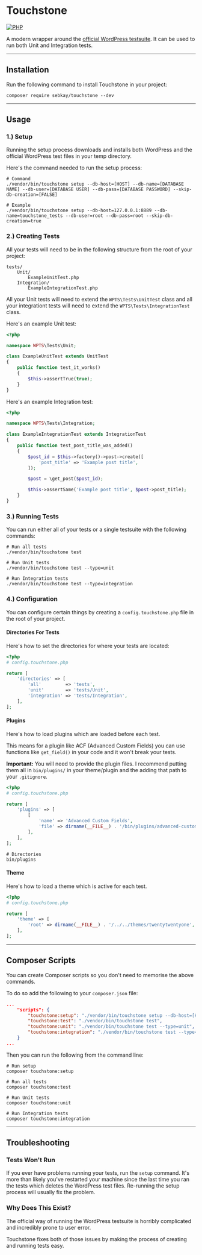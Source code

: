 # Touchstone

[![PHP](https://github.com/SebKay/touchstone/actions/workflows/php.yml/badge.svg)](https://github.com/SebKay/touchstone/actions/workflows/php.yml)

A modern wrapper around the [official WordPress testsuite](https://make.wordpress.org/cli/handbook/misc/plugin-unit-tests/). It can be used to run both Unit and Integration tests.

---

## Installation

Run the following command to install Touchstone in your project:

```shell
composer require sebkay/touchstone --dev
```

---

## Usage

### 1.) Setup

Running the setup process downloads and installs both WordPress and the official WordPress test files in your temp directory.

Here's the command needed to run the setup process:

```shell
# Command
./vendor/bin/touchstone setup --db-host=[HOST] --db-name=[DATABASE NAME] --db-user=[DATABASE USER] --db-pass=[DATABASE PASSWORD] --skip-db-creation=[FALSE]

# Example
./vendor/bin/touchstone setup --db-host=127.0.0.1:8889 --db-name=touchstone_tests --db-user=root --db-pass=root --skip-db-creation=true
```

### 2.) Creating Tests

All your tests will need to be in the following structure from the root of your project:

```shell
tests/
    Unit/
        ExampleUnitTest.php
    Integration/
        ExampleIntegrationTest.php
```

All your Unit tests will need to extend the `WPTS\Tests\UnitTest` class and all your integrationt tests will need to extend the `WPTS\Tests\IntegrationTest` class.

Here's an example Unit test:

```php
<?php

namespace WPTS\Tests\Unit;

class ExampleUnitTest extends UnitTest
{
    public function test_it_works()
    {
        $this->assertTrue(true);
    }
}
```

Here's an example Integration test:

```php
<?php

namespace WPTS\Tests\Integration;

class ExampleIntegrationTest extends IntegrationTest
{
    public function test_post_title_was_added()
    {
        $post_id = $this->factory()->post->create([
            'post_title' => 'Example post title',
        ]);

        $post = \get_post($post_id);

        $this->assertSame('Example post title', $post->post_title);
    }
}
```

### 3.) Running Tests

You can run either all of your tests or a single testsuite with the following commands:

```shell
# Run all tests
./vendor/bin/touchstone test

# Run Unit tests
./vendor/bin/touchstone test --type=unit

# Run Integration tests
./vendor/bin/touchstone test --type=integration
```

### 4.) Configuration

You can configure certain things by creating a `config.touchstone.php` file in the root of your project.

#### Directories For Tests

Here's how to set the directories for where your tests are located:

```php
<?php
# config.touchstone.php

return [
    'directories' => [
        'all'         => 'tests',
        'unit'        => 'tests/Unit',
        'integration' => 'tests/Integration',
    ],
];
```

#### Plugins

Here's how to load plugins which are loaded before each test.

This means for a plugin like ACF (Advanced Custom Fields) you can use functions like `get_field()` in your code and it won't break your tests.

**Important:** You will need to provide the plugin files. I recommend putting them all in `bin/plugins/` in your theme/plugin and the adding that path to your `.gitignore`.

```php
<?php
# config.touchstone.php

return [
    'plugins' => [
        [
            'name' => 'Advanced Custom Fields',
            'file' => dirname(__FILE__) . '/bin/plugins/advanced-custom-fields-pro/acf.php',
        ],
    ],
];
```

```gitignore
# Directories
bin/plugins
```

#### Theme

Here's how to load a theme which is active for each test.

```php
<?php
# config.touchstone.php

return [
    'theme' => [
        'root' => dirname(__FILE__) . '/../../themes/twentytwentyone',
    ],
];
```

---

## Composer Scripts

You can create Composer scripts so you don't need to memorise the above commands.

To do so add the following to your `composer.json` file:

```json
...
    "scripts": {
        "touchstone:setup": "./vendor/bin/touchstone setup --db-host=[HOST] --db-name=[DATABASE NAME] --db-user=[DATABASE USER] --db-pass=[DATABASE PASSWORD] --skip-db-creation=[FALSE]",
        "touchstone:test": "./vendor/bin/touchstone test",
        "touchstone:unit": "./vendor/bin/touchstone test --type=unit",
        "touchstone:integration": "./vendor/bin/touchstone test --type=integration"
    }
...
```

Then you can run the following from the command line:

```shell
# Run setup
composer touchstone:setup

# Run all tests
composer touchstone:test

# Run Unit tests
composer touchstone:unit

# Run Integration tests
composer touchstone:integration
```

---

## Troubleshooting

### Tests Won't Run

If you ever have problems running your tests, run the `setup` command. It's more than likely you've restarted your machine since the last time you ran the tests which deletes the WordPress test files. Re-running the setup process will usually fix the problem.

### Why Does This Exist?

The official way of running the WordPress testsuite is horribly complicated and incredibly prone to user error.

Touchstone fixes both of those issues by making the process of creating and running tests easy.
